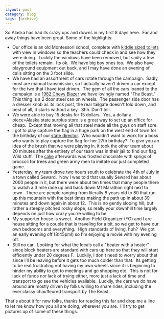 ```yaml
---
layout: post
category: blog
tags: [archive]
---
```

So Alaska has had its crazy ups and downs in my first 8 days here.  Far and away things have been great. Some of the highlights:
<ul>
	<li>Our office is an old Montessori school, complete with <a href="http://bostonrob.wordpress.com/?attachment_id=23">kiddie sized toilets</a> with view in windows so the teachers could check in and see how they were doing.  Luckily the windows have been removed, but sadly a few of the toilets remain.  Its ok.  We have big boy ones too.  We also have playground equipment out back, and I may have done an evening of calls sitting on the 3 foot slide.</li>
	<li>We have had an assortment of cars rotate through the campaign.  Sadly, most are manual transmission, so I actually haven't driven a car except for the two that I have test driven.  The gem of all the cars loaned to the campaign is a <a title="Not the actual vehicle.  Ours is much dirtier." href="http://www.lmctruck.com/assets/customer-pictures2/bzc76-louis-b-al.jpg">1982 Chevy Blazer</a> we have lovingly named "The Beast."  This thing is a 2 door steel can on wheels.  The passenger side door has a dresser knob as its lock post, the rear tailgate doesn't fold down, and best of all, it starts without a key.  Shh. Don't tell.</li>
	<li>We were able to buy 15 desks for 15 dollars.  Yes, a dollar a piece=Alaska state surplus store is a great way to set up an office for cheap.  Except that moving all that steel made all the guys on staff sore.</li>
	<li>I got to play capture the flag in a huge park on the west end of town for the birthday of our <a href="http://bostonrob.wordpress.com/?attachment_id=21">state director</a>.  Who wouldn't want to work for a boss who wants to play capture the flag for her 27th birthday?  To give you an idea of the brush that we were playing in, it took the other team about 20 minutes after the entirety of our team was in their jail to find our flag.  Wild stuff.  The <a href="http://bostonrob.wordpress.com/?attachment_id=22">cake</a> afterwards was frosted chocolate with sprigs of broccoli for trees and green army men to imitate our just completed game.</li>
	<li>Yesterday, my team drove two hours south to celebrate the 4th of July in a town called Seward.  Now I was told that usually Seward has about 2000 people in it, but there were about ten times that many people there to watch a 3 mile race up and back down Mt Marathon right next to town.  There are people ranging from literally 8 years old to 80 that run up this mountain with the best times making the path up in about 39 minutes and down again in about 12.  This is no gently sloping hill, but rather a steeply pitched rocky slope, so really your downhill time largely depends on just how crazy you're willing to be.</li>
	<li>My supporter house is sweet.  Another Field Organizer (FO) and I are house sitting for a couple that is traveling for a bit, so we get to have our own bedrooms and everything.  High standards of living, huh?  We got an early evening off (8:45pm!) so I'm enjoying a movie with my evening off.</li>
	<li>Still no car.  Looking for what the locals call a "beater with a heater" since block heaters are standard with cars up here so that they will start efficiently under 20 degrees F.  Luckily, I don't need to worry about that since I'll be leaving before it gets too much colder than that.  Its getting to be real frustrating not having my own wheels since it is beginning to hinder my ability to get to meetings and go shopping etc.  This is not for lack of funds nor lack of trying either, more just a lack of time and transport to go see the vehicles available.  Luckily, the cars we do have around are mostly driven by folks willing to share rides, including the ever classy chauffeured transport by The Beast.</li>
</ul>
That's about it for now folks, thanks for reading this far and drop me a line to let me know how you all are doing, wherever you are.  I'll try to get pictures up of some of these things.
